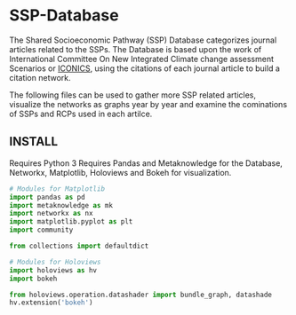 # SSP-Database

The Shared Socioeconomic Pathway (SSP) Database categorizes journal articles related to the SSPs. The Database is based upon the work of International Committee On New Integrated Climate change assessment Scenarios or [ICONICS](http://www.cgd.ucar.edu/projects/iconics/publications/), using the citations of each journal article to build a citation network.  

The following files can be used to gather more SSP related articles, visualize the networks as graphs year by year and examine the cominations of SSPs and RCPs used in each artilce.   
 
## INSTALL

Requires Python 3
Requires Pandas and Metaknowledge for the Database, Networkx, Matplotlib, Holoviews and Bokeh for visualization.

```python
# Modules for Matplotlib
import pandas as pd
import metaknowledge as mk
import networkx as nx
import matplotlib.pyplot as plt
import community

from collections import defaultdict

# Modules for Holoviews
import holoviews as hv
import bokeh

from holoviews.operation.datashader import bundle_graph, datashade
hv.extension('bokeh')
```

